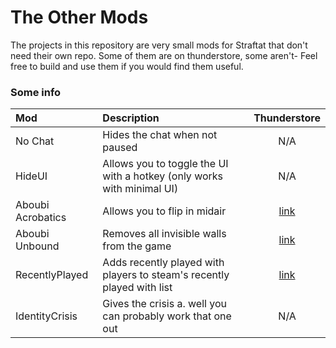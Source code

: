 # The Other Mods

The projects in this repository are very small mods for Straftat that don't need their own repo. Some of them are on thunderstore, some aren't- Feel free
to build and use them if you would find them useful.

### Some info

| Mod               | Description                                                            |                              Thunderstore                               |
|:------------------|:-----------------------------------------------------------------------|:-----------------------------------------------------------------------:|
| No Chat           | Hides the chat when not paused                                         |                                   N/A                                   |
| HideUI            | Allows you to toggle the UI with a hotkey (only works with minimal UI) |                                   N/A                                   |
| Aboubi Acrobatics | Allows you to flip in midair                                           | [link](https://thunderstore.io/c/straftat/p/kestrel/Aboubi_Acrobatics/) |
| Aboubi Unbound    | Removes all invisible walls from the game                              |  [link](https://thunderstore.io/c/straftat/p/kestrel/Aboubi_Unbound/)   |
| RecentlyPlayed    | Adds recently played with players to steam's recently played with list |  [link](https://thunderstore.io/c/straftat/p/kestrel/RecentlyPlayed/)   |
| IdentityCrisis    | Gives the crisis a. well you can probably work that one out            |                                   N/A                                   |
